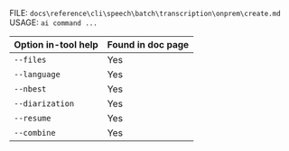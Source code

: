 ﻿FILE: `docs\reference\cli\speech\batch\transcription\onprem\create.md`
USAGE: `ai command ...`

| Option in-tool help | Found in doc page |
|---------------------|------------------|
| `--files` | Yes |
| `--language` | Yes |
| `--nbest` | Yes |
| `--diarization` | Yes |
| `--resume` | Yes |
| `--combine` | Yes |